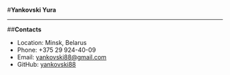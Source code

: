 #**Yankovski Yura**
***
##**Contacts**
* Location: Minsk, Belarus
* Phone: +375 29 924-40-09
* Email: yankovski88@gmail.com
* GitHub: [yankovski88](https://github.com/yankovski88)

